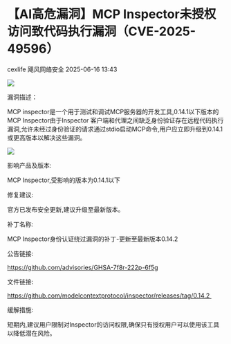 #  【AI高危漏洞】MCP Inspector未授权访问致代码执行漏洞（CVE-2025-49596）  
cexlife  飓风网络安全   2025-06-16 13:43  
  
![](https://mmbiz.qpic.cn/mmbiz_png/ibhQpAia4xu025kHTkq1XuUheV2fXB0jGuvXboXHVsNdFAMR89u4uRUyV7wXgYr08lv9ibZLOJBzhYYqIBOlFIhjQ/640?wx_fmt=png&from=appmsg "")  
  
漏洞描述：  
  
MCP inѕресtоr是一个用于测试和调试MCP服务器的开发工具,0.14.1以下版本的MCP Inѕресtоr由于Inѕресtоr 客户端和代理之间缺乏身份验证存在远程代码执行漏洞,允许未经过身份验证的请求通过ѕtdiо启动MCP命令,用户应立即升级到0.14.1或更高版本以解决这些漏洞。  
  
![](https://mmbiz.qpic.cn/mmbiz_png/ibhQpAia4xu025kHTkq1XuUheV2fXB0jGuXCjd07ia9icBLFfNjQFZB5n6jkwqgAduQ7vSn3jceTBsMypVc0HibH39A/640?wx_fmt=png&from=appmsg "")  
  
影响产品及版本:  
  
MCP Inspector,受影响的版本为0.14.1以下  
  
修复建议:  
  
官方已发布安全更新,建议升级至最新版本。   
  
补丁名称:  
  
MCP Inѕресtоr身份认证绕过漏洞的补丁-更新至最新版本0.14.2  
  
公告链接:  
  
https://github.com/advisories/GHSA-7f8r-222p-6f5g  
  
文件链接:  
  
https://github.com/modelcontextprotocol/inspector/releases/tag/0.14.2   
  
缓解措施:  
  
短期内,建议用户限制对Inѕресtоr的访问权限,确保只有授权用户可以使用该工具以降低潜在风险。  
  
  
